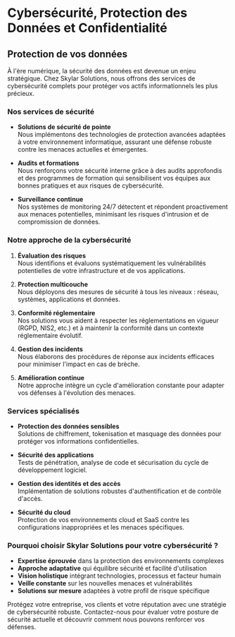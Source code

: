 # Cybersécurité, Protection des Données et Confidentialité

## Protection de vos données

À l'ère numérique, la sécurité des données est devenue un enjeu stratégique. Chez Skylar Solutions, nous offrons des services de cybersécurité complets pour protéger vos actifs informationnels les plus précieux.

### Nos services de sécurité

- **Solutions de sécurité de pointe**  
  Nous implémentons des technologies de protection avancées adaptées à votre environnement informatique, assurant une défense robuste contre les menaces actuelles et émergentes.

- **Audits et formations**  
  Nous renforçons votre sécurité interne grâce à des audits approfondis et des programmes de formation qui sensibilisent vos équipes aux bonnes pratiques et aux risques de cybersécurité.

- **Surveillance continue**  
  Nos systèmes de monitoring 24/7 détectent et répondent proactivement aux menaces potentielles, minimisant les risques d'intrusion et de compromission de données.

### Notre approche de la cybersécurité

1. **Évaluation des risques**  
   Nous identifions et évaluons systématiquement les vulnérabilités potentielles de votre infrastructure et de vos applications.

2. **Protection multicouche**  
   Nous déployons des mesures de sécurité à tous les niveaux : réseau, systèmes, applications et données.

3. **Conformité réglementaire**  
   Nos solutions vous aident à respecter les réglementations en vigueur (RGPD, NIS2, etc.) et à maintenir la conformité dans un contexte réglementaire évolutif.

4. **Gestion des incidents**  
   Nous élaborons des procédures de réponse aux incidents efficaces pour minimiser l'impact en cas de brèche.

5. **Amélioration continue**  
   Notre approche intègre un cycle d'amélioration constante pour adapter vos défenses à l'évolution des menaces.

### Services spécialisés

- **Protection des données sensibles**  
  Solutions de chiffrement, tokenisation et masquage des données pour protéger vos informations confidentielles.

- **Sécurité des applications**  
  Tests de pénétration, analyse de code et sécurisation du cycle de développement logiciel.

- **Gestion des identités et des accès**  
  Implémentation de solutions robustes d'authentification et de contrôle d'accès.

- **Sécurité du cloud**  
  Protection de vos environnements cloud et SaaS contre les configurations inappropriées et les menaces spécifiques.

### Pourquoi choisir Skylar Solutions pour votre cybersécurité ?

- **Expertise éprouvée** dans la protection des environnements complexes
- **Approche adaptative** qui équilibre sécurité et facilité d'utilisation
- **Vision holistique** intégrant technologies, processus et facteur humain
- **Veille constante** sur les nouvelles menaces et vulnérabilités
- **Solutions sur mesure** adaptées à votre profil de risque spécifique

Protégez votre entreprise, vos clients et votre réputation avec une stratégie de cybersécurité robuste. Contactez-nous pour évaluer votre posture de sécurité actuelle et découvrir comment nous pouvons renforcer vos défenses.
